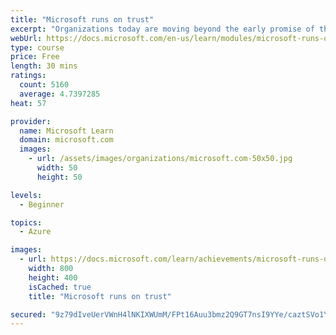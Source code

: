 ```yaml
---
title: "Microsoft runs on trust"
excerpt: "Organizations today are moving beyond the early promise of the cloud to digitally transform their businesses through faster innovation, flexible resources, and economies of scale. The Microsoft Trusted Cloud was built on the foundational principles of security, privacy, compliance, and transparency. We partner with organizations, empowering them to achieve their vision, on a trusted platform."
webUrl: https://docs.microsoft.com/en-us/learn/modules/microsoft-runs-on-trust/
type: course
price: Free
length: 30 mins
ratings:
  count: 5160
  average: 4.7397285
heat: 57

provider:
  name: Microsoft Learn
  domain: microsoft.com
  images:
    - url: /assets/images/organizations/microsoft.com-50x50.jpg
      width: 50
      height: 50

levels:
  - Beginner

topics:
  - Azure

images:
  - url: https://docs.microsoft.com/learn/achievements/microsoft-runs-on-trust-social.png
    width: 800
    height: 400
    isCached: true
    title: "Microsoft runs on trust"

secured: "9z79dIveUerVWnH4lNKIXWUmM/FPt16Auu3bmz2Q9GT7nsI9YYe/caztSVo1YCgdnDEPP/HyZlnh/5VMp01XivrKlcO8tC0dgR1WZfA+a0I5v7Y7iuiR+Gje+Z2PzmgalFPotCOl8HixBx8MVHIImmligQ00N58mgK1dP7PheJ0SpVWtpLl9U6yrM9e/Y8BYY+bP020tM3tfkFGx7KLu3DfeSrb7HcTpXXx9efiHnToDmVyleFT60/mA8307SKsJ0foVnbmbu/M52fBnV5GG8Ob884DVagQbkiAP6FgYLtMzbmiQ2Vw0wqEBS26ccbSMEOswznUtbNM54Hzh//8USFE1yjm31Jmi+T8q3f/DZFhAy9/6EojDkwUMnP7u8pvWj9viZJvphKPCcXls8ZHxhQ==;LCLj1gg4kAuVlAz6zUTutg=="
---
```


